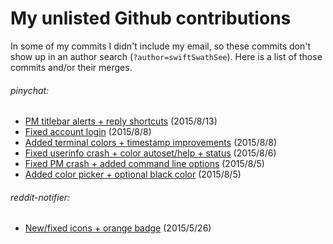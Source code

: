 # My unlisted Github contributions

In some of my commits I didn't include my email, so these commits don't show up in an author search (`?author=swiftSwathSee`). Here is a list of those commits and/or their merges.

###### pinychat:
* [PM titlebar alerts + reply shortcuts](https://github.com/notnola/pinychat/pull/14) (2015/8/13)
* [Fixed account login](https://github.com/notnola/pinychat/pull/13) (2015/8/8)
* [Added terminal colors + timestamp improvements](https://github.com/notnola/pinychat/pull/11) (2015/8/8)
* [Fixed userinfo crash + color autoset/help + status](https://github.com/notnola/pinychat/pull/10) (2015/8/6)
* [Fixed PM crash + added command line options](https://github.com/notnola/pinychat/pull/8) (2015/8/5)
* [Added color picker + optional black color](https://github.com/notnola/pinychat/pull/7) (2015/8/5)

###### reddit-notifier:

* [New/fixed icons + orange badge](https://github.com/kaypoz/reddit-notifier/pull/3) (2015/5/26)
